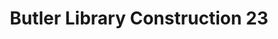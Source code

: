 ---
pid: '66'
_date: 20-Apr-33
derivativo_link: https://derivativo-4.library.columbia.edu/iiif/2/ldpd:341259/
dlc_link: https://dlc.library.columbia.edu/catalog/cul:z612jm64bv
format: photographs
iiif_json: https://derivativo-4.library.columbia.edu/iiif/2/ldpd:341259/info.json
name: Beals, A. Tennyson
native_jpg: https://derivativo-4.library.columbia.edu/iiif/2/ldpd:341259/full/!768,768/0/native.jpg
shelf_location: Box no. Box 162, Folder no. Folder 12 (Buildings & Grounds - Morningside
  - Butler Library, Construction 1933-1934), Historical Photograph Collection
subjects: Academic libraries; New York (N.Y.); Butler Library
summary: Butler Library construction, 20 April 1933.
title: Butler Library Construction 23
permalink: /photos/66/
layout: photo-page
---